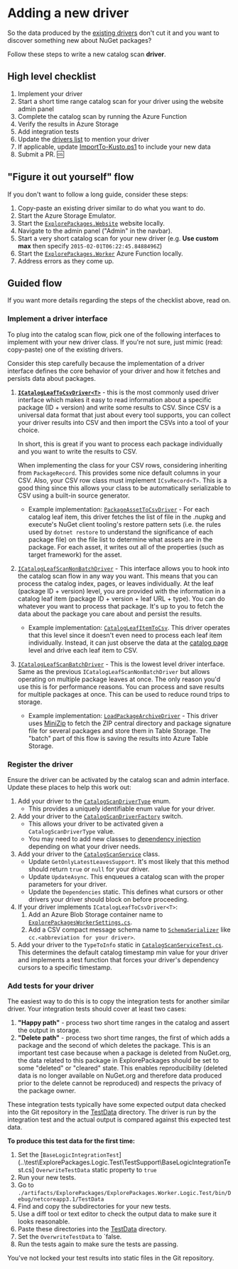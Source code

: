 # Adding a new driver

So the data produced by the [existing drivers](../README.md#drivers) don't cut it and you want to discover something
new about NuGet packages?

Follow these steps to write a new catalog scan **driver**.

## High level checklist

1. Implement your driver
1. Start a short time range catalog scan for your driver using the website admin panel
1. Complete the catalog scan by running the Azure Function
1. Verify the results in Azure Storage
1. Add integration tests
1. Update the [drivers list](../README.md#drivers) to mention your driver
1. If applicable, update [ImportTo-Kusto.ps1](../scripts/Kusto/ImportTo-Kusto.ps1) to include your new data
1. Submit a PR. 🆒

## "Figure it out yourself" flow

If you don't want to follow a long guide, consider these steps:

1. Copy-paste an existing driver similar to do what you want to do.
1. Start the Azure Storage Emulator.
1. Start the [`ExplorePackages.Website`](../src/ExplorePackages.Website) website locally.
1. Navigate to the admin panel ("Admin" in the navbar).
1. Start a very short catalog scan for your new driver (e.g. **Use custom max** then specify `2015-02-01T06:22:45.8488496Z`)
1. Start the [`ExplorePackages.Worker`](../src/ExplorePackages.Worker) Azure Function locally.
1. Address errors as they come up.

## Guided flow

If you want more details regarding the steps of the checklist above, read on.

### Implement a driver interface

To plug into the catalog scan flow, pick one of the following interfaces to implement with your new driver class. If
you're not sure, just mimic (read: copy-paste) one of the existing drivers.

Consider this step carefully because the implementation of a driver interface defines the core behavior of your driver
and how it fetches and persists data about packages.

1. [**`ICatalogLeafToCsvDriver<T>`**](../src/ExplorePackages.Worker.Logic/CatalogScan/CatalogScanToCsv/CatalogLeafToCsv/ICatalogLeafToCsvDriver.cs) -
   this is the most commonly used driver interface which makes it easy to read information about a specific package (ID +
   version) and write some results to CSV. Since CSV is a universal data format that just about every tool supports,
   you can collect your driver results into CSV and then import the CSVs into a tool of your choice.

   In short, this is great if you want to process each package individually and you want to write the results to CSV.

   When implementing the class for your CSV rows, considering inheriting from `PackageRecord`. This provides some nice
   default columns in your CSV. Also, your CSV row class must implement `ICsvRecord<T>`. This is a good thing since this
   allows your class to be automatically serializable to CSV using a built-in source generator.

   - Example implementation: [`PackageAssetToCsvDriver`](../src/ExplorePackages.Worker.Logic/CatalogScan/Drivers/PackageAssetToCsv/PackageAssetToCsvDriver.cs) -
     For each catalog leaf item, this driver fetches the list of file in the .nupkg and execute's NuGet client tooling's
     restore pattern sets (i.e. the rules used by `dotnet restore` to understand the significance of each package file)
     on the file list to determine what assets are in the package. For each asset, it writes out all of the properties (such
     as target framework) for the asset.

1. [`ICatalogLeafScanNonBatchDriver`](../src/ExplorePackages.Worker.Logic/CatalogScan/ICatalogLeafScanNonBatchDriver.cs) -
   This interface allows you to hook into the catalog scan flow in any way you want. This means that you can process
   the catalog index, pages, or leaves individually. At the leaf (package ID + version) level, you are provided with the
   information in a catalog leaf item (package ID + version + leaf URL + type). You can do whatever you want to process
   that package. It's up to you to fetch the data about the package you care about and persist the results.

   - Example implementation: [`CatalogLeafItemToCsv`](../src/ExplorePackages.Worker.Logic/CatalogScan/Drivers/CatalogLeafItemToCsv/CatalogLeafItemToCsvDriver.cs).
     This driver operates that this level since it doesn't even need to process each leaf item individually. Instead, it
     can just observe the data at the [catalog page](https://docs.microsoft.com/en-us/nuget/api/catalog-resource#catalog-page)
     level and drive each leaf item to CSV.


1. [`ICatalogLeafScanBatchDriver`](../src/ExplorePackages.Worker.Logic/CatalogScan/ICatalogLeafScanBatchDriver.cs) -
   This is the lowest level driver interface. Same as the previous `ICatalogLeafScanNonBatchDriver` but allows
   operating on multiple package leaves at once. The only reason you'd use this is for performance reasons. You can
   process and save results for multiple packages at once. This can be used to reduce round trips to storage.

   - Example implementation: [`LoadPackageArchiveDriver`](../src/ExplorePackages.Worker.Logic/CatalogScan/Drivers/LoadPackageArchive/LoadPackageArchiveDriver.cs) -
     This driver uses [MiniZip](https://github.com/joelverhagen/MiniZip) to fetch the ZIP central directory and package
     signature file for several packages and store them in Table Storage. The "batch" part of this flow is saving the
     results into Azure Table Storage.

### Register the driver

Ensure the driver can be activated by the catalog scan and admin interface. Update these places to help this work out:

1. Add your driver to the [`CatalogScanDriverType`](../src/ExplorePackages.Worker.Logic/CatalogScan/CatalogScanDriverType.cs) enum.
   - This provides a uniquely identifiable enum value for your driver.
1. Add your driver to the [`CatalogScanDriverFactory`](../src/ExplorePackages.Worker.Logic/CatalogScan/CatalogScanDriverFactory.cs) switch.
   - This allows your driver to be activated given a `CatalogScanDriverType` value.
   - You may need to add new classes to [dependency injection](../src/ExplorePackages.Worker.Logic/ServiceCollectionExtensions.cs) depending on what your driver needs.
1. Add your driver to the [`CatalogScanService`](../src/ExplorePackages.Worker.Logic/CatalogScan/CatalogScanService.cs) class.
   - Update `GetOnlyLatestLeavesSupport`. It's most likely that this method should return `true` or `null` for your driver.
   - Update `UpdateAsync`. This enqueues a catalog scan with the proper parameters for your driver.
   - Update the `Dependencies` static. This defines what cursors or other drivers your driver should block on before proceeding.
1. If your driver implements `ICatalogLeafToCsvDriver<T>`:
   1. Add an Azure Blob Storage container name to [`ExplorePackagesWorkerSettings.cs`](../src/ExplorePackages.Worker.Logic/ExplorePackagesWorkerSettings.cs).
   1. Add a CSV compact message schema name to [`SchemaSerializer`](../src/ExplorePackages.Worker.Logic/Serialization/SchemaSerializer.cs) like `cc.<abbreviation for your driver>`.
1. Add your driver to the `TypeToInfo` static in [`CatalogScanServiceTest.cs`](../test/ExplorePackages.Worker.Logic.Test/CatalogScan/CatalogScanServiceTest.cs).
   This determines the default catalog timestamp min value for your driver and implements a test function that forces
   your driver's dependency cursors to a specific timestamp.

### Add tests for your driver

The easiest way to do this is to copy the integration tests for another similar driver. Your integration tests should
cover at least two cases:

1. **"Happy path"** - process two short time ranges in the catalog and assert the output in storage.
1. **"Delete path"** - process two short time ranges, the first of which adds a package and the second of which deletes
   the package. This is an important test case because when a package is deleted from NuGet.org, the data related to this
   package in ExplorePackages should be set to some "deleted" or "cleared" state. This enables reproducibility (deleted
   data is no longer available on NuGet.org and therefore data produced prior to the delete cannot be reproduced) and
   respects the privacy of the package owner.

These integration tests typically have some expected output data checked into the Git repository in the
[TestData](../test/ExplorePackages.Worker.Logic.Test/TestData) directory. The driver is run by the integration test and
the actual output is compared against this expected test data.

**To produce this test data for the first time:**

1. Set the [`BaseLogicIntegrationTest`](..\test\ExplorePackages.Logic.Test\TestSupport\BaseLogicIntegrationTest.cs] `OverwriteTestData`
   static property to `true`
1. Run your new tests. 
1. Go to `./artifacts/ExplorePackages/ExplorePackages.Worker.Logic.Test/bin/Debug/netcoreapp3.1/TestData`
1. Find and copy the subdirectories for your new tests.
1. Use a diff tool or text editor to check the output data to make sure it looks reasonable.
1. Paste these directories into the [TestData](../test/ExplorePackages.Worker.Logic.Test/TestData) directory.
1. Set the `OverwriteTestData` to `false.
1. Run the tests again to make sure the tests are passing.

You've not locked your test results into static files in the Git repository.
